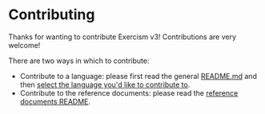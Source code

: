 # Contributing

Thanks for wanting to contribute Exercism v3! Contributions are very welcome!

There are two ways in which to contribute:

- Contribute to a language: please first read the general [README.md][readme] and then [select the language you'd like to contribute to][languages-readme].
- Contribute to the reference documents: please read the [reference documents README][reference-readme].

[readme]: ./README.md
[languages-readme]: ./languages/DONTREADME.md
[reference-readme]: ./reference/DONTREADME.md
